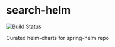 # search-helm
[![Build Status](https://travis-ci.org/MirTalpur/spring-helm.svg?branch=master)](https://travis-ci.org/MirTalpur/search-boot)

Curated helm-charts for spring-helm repo
